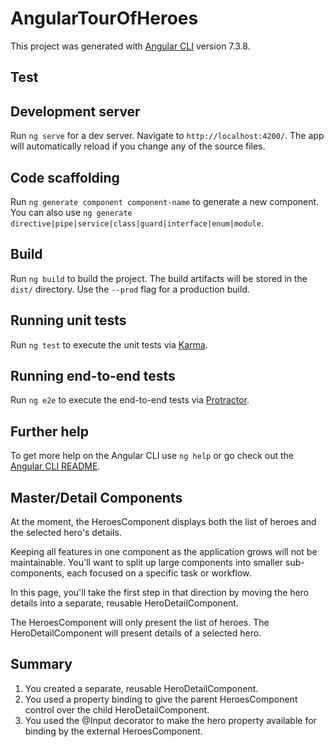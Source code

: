 # AngularTourOfHeroes

This project was generated with [Angular CLI](https://github.com/angular/angular-cli) version 7.3.8.
## Test
## Development server

Run `ng serve` for a dev server. Navigate to `http://localhost:4200/`. The app will automatically reload if you change any of the source files.

## Code scaffolding

Run `ng generate component component-name` to generate a new component. You can also use `ng generate directive|pipe|service|class|guard|interface|enum|module`.

## Build

Run `ng build` to build the project. The build artifacts will be stored in the `dist/` directory. Use the `--prod` flag for a production build.

## Running unit tests

Run `ng test` to execute the unit tests via [Karma](https://karma-runner.github.io).

## Running end-to-end tests

Run `ng e2e` to execute the end-to-end tests via [Protractor](http://www.protractortest.org/).

## Further help

To get more help on the Angular CLI use `ng help` or go check out the [Angular CLI README](https://github.com/angular/angular-cli/blob/master/README.md).

## Master/Detail Components
At the moment, the HeroesComponent displays both the list of heroes and the selected hero's details.

Keeping all features in one component as the application grows will not be maintainable. You'll want to split up large components into smaller sub-components, each focused on a specific task or workflow.

In this page, you'll take the first step in that direction by moving the hero details into a separate, reusable HeroDetailComponent.

The HeroesComponent will only present the list of heroes. The HeroDetailComponent will present details of a selected hero.

## Summary
1. You created a separate, reusable HeroDetailComponent.
2. You used a property binding to give the parent HeroesComponent control over the child HeroDetailComponent.
3. You used the @Input decorator to make the hero property available for binding by the external HeroesComponent.
